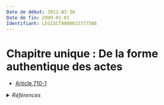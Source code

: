 ```yaml
---
Date de début: 2011-03-30
Date de fin: 2999-01-01
Identifiant: LEGISCTA000023777508
---
```


<h1>Chapitre unique : De la forme authentique des actes</h1>

- [Article 710-1](article_710-1.md)

<details>
  <summary><em>Références</em></summary>

  <h2>Articles faisant référence à la section</h2>
  
  <ul>
    <li>
      <a href="https://legal.tricoteuses.fr//redirection/LEGIARTI000023777223?vers=git&vers=legifrance">Loi n° 2011-331 du 28 mars 2011 de modernisation des professions judiciaires ou juridiques et certaines professions réglementées - article 9 ENTIEREMENT_MODIF</a> CREE source
    </li>
  </ul>
</details>
